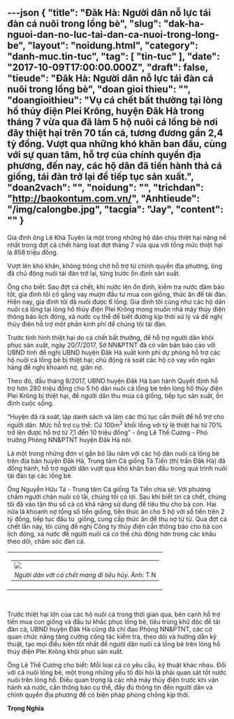 ---json
{
    "title": "Đăk Hà: Người dân nỗ lực tái đàn cá nuôi trong lồng bè",
    "slug": "dak-ha-nguoi-dan-no-luc-tai-dan-ca-nuoi-trong-long-be",
    "layout": "noidung.html",
    "category": "danh-muc.tin-tuc",
    "tag": [
        "tin-tuc"
    ],
    "date": "2017-10-09T17:00:00.000Z",
    "draft": false,
    "tieude": "Đăk Hà: Người dân nỗ lực tái đàn cá nuôi trong lồng bè",
    "doan gioi thieu": "",
    "doangioithieu": "Vụ cá chết bất thường tại lòng hồ thủy điện Plei Krông, huyện Đăk Hà trong tháng 7 vừa qua đã làm 5 hộ nuôi cá lồng bè nơi đây thiệt hại trên 70 tấn cá, tương đương gần 2,4 tỷ đồng. Vượt qua những khó khăn ban đầu, cùng với sự quan tâm, hỗ trợ của chính quyền địa phương, đến nay, các hộ dân đã tiến hành thả cá giống, tái đàn trở lại để tiếp tục sản xuất.",
    "doan2vach": "",
    "noidung": "",
    "trichdan": "http://baokontum.com.vn/",
    "Anhtieude": "/img/calongbe.jpg",
    "tacgia": "Jay",
    "__content__": ""
}
---
<p><span style="font-size:14px">Gia đ&igrave;nh &ocirc;ng L&ecirc; Khả Tuy&ecirc;n l&agrave; một trong những hộ d&acirc;n chịu thiệt hại nặng nề nhất trong đợt c&aacute; chết h&agrave;ng loạt đợt th&aacute;ng 7 vừa qua với tổng mức thiệt hại l&agrave; 858 triệu đồng.</span></p>

<p><span style="font-size:14px">Vượt l&ecirc;n kh&oacute; khăn, kh&ocirc;ng tr&ocirc;ng chờ hỗ trợ từ ch&iacute;nh quyền địa phương, &ocirc;ng đ&atilde; chủ động nu&ocirc;i t&aacute;i đ&agrave;n trở lại, từng bước ổn định sản xuất.</span></p>

<p><span style="font-size:14px">&Ocirc;ng cho biết: Sau đợt c&aacute; chết, khi nước l&ecirc;n ổn định, kiểm tra nước đảm bảo tốt, gia đ&igrave;nh t&ocirc;i cố gắng vay mượn đầu tư mua con giống, thức ăn để t&aacute;i đ&agrave;n. Hiện nay, gia đ&igrave;nh t&ocirc;i đ&atilde; nu&ocirc;i được 6 lồng. Gia đ&igrave;nh t&ocirc;i cũng như c&aacute;c hộ d&acirc;n nu&ocirc;i c&aacute; lồng tại l&ograve;ng hồ thủy điện Plei Kr&ocirc;ng mong muốn nh&agrave; m&aacute;y thủy điện th&ocirc;ng b&aacute;o lịch đ&oacute;ng, xả nước cụ thể để biết đường kịp thời xử l&yacute; v&agrave; đề nghị thủy điện hỗ trợ một phần kinh ph&iacute; để ch&uacute;ng t&ocirc;i t&aacute;i đ&agrave;n.</span></p>

<p><span style="font-size:14px">Trước t&igrave;nh h&igrave;nh thiệt hại do c&aacute; chết bất thường, để hỗ trợ người d&acirc;n kh&ocirc;i phục sản xuất, ng&agrave;y 20/7/2017, Sở NN&amp;PTNT đ&atilde; c&oacute; văn bản b&aacute;o c&aacute;o với UBND tỉnh đề nghị UBND huyện Đăk H&agrave; xuất kinh ph&iacute; dự ph&ograve;ng hỗ trợ c&aacute;c hộ nu&ocirc;i c&aacute; lồng b&egrave; bị thiệt hại; chủ động r&agrave; so&aacute;t c&aacute;c hộ c&oacute; vay vốn ng&acirc;n h&agrave;ng đề nghị khoanh nợ, gi&atilde;n nợ.</span></p>

<p><span style="font-size:14px">Theo đ&oacute;, đầu th&aacute;ng 8/2017, UBND huyện Đăk H&agrave; ban h&agrave;nh Quyết định hỗ trợ hơn 280 triệu đồng cho 5 hộ d&acirc;n nu&ocirc;i c&aacute; lồng b&egrave; tr&ecirc;n l&ograve;ng hồ thủy điện Plei Kr&ocirc;ng bị thiệt hại, để người d&acirc;n thu mua c&aacute; giống, tiếp tục sản xuất, ổn định cuộc sống.</span></p>

<p><span style="font-size:14px">&ldquo;Huyện đ&atilde; r&agrave; so&aacute;t, lập danh s&aacute;ch v&agrave; l&agrave;m c&aacute;c thủ tục cần thiết để hỗ trợ cho người d&acirc;n. Mức hỗ trợ cụ thể: Cứ 100m<sup>3</sup>&nbsp;khối lồng với tỷ lệ thiệt hại từ 70% trở l&ecirc;n được hỗ trợ từ 7,1 đến 10 triệu đồng&rdquo; - &ocirc;ng L&ecirc; Thế Cương - Ph&oacute; trưởng Ph&ograve;ng NN&amp;PTNT huyện Đăk H&agrave; n&oacute;i.</span></p>

<p><span style="font-size:14px">L&agrave; một trong những đơn vị gắn b&oacute; l&acirc;u năm với c&aacute;c hộ d&acirc;n nu&ocirc;i c&aacute; lồng b&egrave; tr&ecirc;n địa b&agrave;n huyện Đăk H&agrave;, Trung t&acirc;m C&aacute; giống T&aacute; Tiến (thị trấn Đăk H&agrave;) đ&atilde; đồng h&agrave;nh, hỗ trợ người d&acirc;n vượt qua kh&oacute; khăn ban đầu trong qu&aacute; tr&igrave;nh nu&ocirc;i t&aacute;i đ&agrave;n tại c&aacute;c lồng b&egrave;.</span></p>

<p><span style="font-size:14px">&Ocirc;ng Nguyễn Hữu T&aacute; - Trung t&acirc;m C&aacute; giống T&aacute; Tiến chia sẻ: Với phương ch&acirc;m người chăn nu&ocirc;i c&oacute; l&atilde;i, ch&uacute;ng t&ocirc;i c&oacute; lợi. Sau khi biết tin c&aacute; chết, ch&uacute;ng t&ocirc;i đ&atilde; v&agrave;o tận thu số c&aacute; c&oacute; khả năng sử dụng để ti&ecirc;u thụ cho b&agrave; con. Hai nữa l&agrave; khoanh nợ tổng số tiền giống, tiền thức ăn cho 5 hộ với số tiền tr&ecirc;n 2 tỷ đồng, tiếp tục đầu tư&nbsp; giống, cung cấp thức ăn để thu nợ từ từ. Qua đợt c&aacute; chết lần n&agrave;y, t&ocirc;i cũng đề nghị C&ocirc;ng ty thủy điện cần th&ocirc;ng b&aacute;o cho b&agrave; con lịch đ&oacute;ng, xả nước để người nu&ocirc;i c&aacute; c&oacute; thể chủ động hơn trong c&aacute;c kh&acirc;u theo d&otilde;i, chăm s&oacute;c đ&agrave;n c&aacute;.</span></p>

<table border="0" cellpadding="0" cellspacing="0">
	<tbody>
		<tr>
			<td>
			<table border="0" cellpadding="0" cellspacing="0">
				<tbody>
					<tr>
						<td><span style="font-size:14px"><img src="http://baokontum.com.vn/uploads/Image/2017/10/08/20171008150146Ng%C6%B0%E1%BB%9Di%20d%C3%A2n%20v%E1%BB%9Bt%20c%C3%A1%20ch%E1%BA%BFt%20mang%20%C4%91i%20ti%C3%AAu%20h%E1%BB%A7y.jpg" /></span></td>
					</tr>
					<tr>
						<td><span style="font-size:14px"><em>Người d&acirc;n vớt c&aacute; chết mang đi ti&ecirc;u hủy.</em>&nbsp;Ảnh: T.N</span></td>
					</tr>
				</tbody>
			</table>
			</td>
		</tr>
	</tbody>
</table>

<p>&nbsp;</p>

<p><span style="font-size:14px">Trước thiệt hại lớn của c&aacute;c hộ nu&ocirc;i c&aacute; trong thời gian qua, b&ecirc;n cạnh hỗ trợ tiền mua con giống v&agrave; đầu tư khắc phục lồng b&egrave;, ti&ecirc;u tr&ugrave;ng khử độc để t&aacute;i đ&agrave;n c&aacute;, UBND huyện Đăk H&agrave; cũng đ&atilde; chỉ đạo Ph&ograve;ng NN&amp;PTNT, c&aacute;c cơ quan chức năng tăng cường c&ocirc;ng t&aacute;c kiểm tra, theo d&otilde;i v&agrave; hướng dẫn kỹ thuật, tạo mọi điều kiện tốt nhất để người d&acirc;n nu&ocirc;i c&aacute; lồng b&egrave; tr&ecirc;n l&ograve;ng hồ thủy điện Plei Kr&ocirc;ng kh&ocirc;i phục sản xuất.</span></p>

<p><span style="font-size:14px">&Ocirc;ng L&ecirc; Thế Cương cho biết: Mỗi loại c&aacute; c&oacute; y&ecirc;u cầu, kỹ thuật kh&aacute;c nhau. Đối với c&aacute; nu&ocirc;i lồng b&egrave;, một trong những yếu tố đ&ograve;i hỏi l&agrave; phải quan s&aacute;t tốt nước nu&ocirc;i tr&ecirc;n l&ograve;ng hồ. Điều quan trọng l&agrave; c&aacute;c nh&agrave; m&aacute;y thủy điện trước khi vận h&agrave;nh xả nước, cần th&ocirc;ng b&aacute;o cụ thể, đầy đủ th&ocirc;ng tin đến người d&acirc;n v&agrave; ch&iacute;nh quyền địa phương để c&oacute; biện ph&aacute;p ph&ograve;ng chống kịp thời.</span></p>

<p><span style="font-size:14px"><strong>Trọng Nghĩa</strong></span></p>
